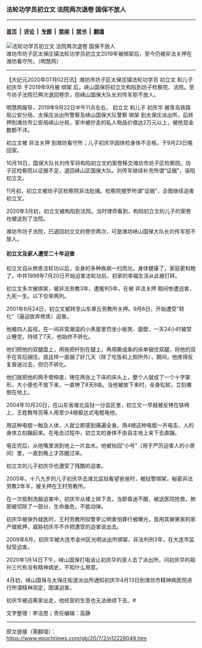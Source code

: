 ### 法轮功学员初立文 法院两次退卷 国保不放人

---

#### [首页](../../../..?n12228049) &nbsp;|&nbsp; [评论](../../../../../epoch-comment?n12228049) &nbsp;|&nbsp; [专题](../../../../../epoch-special?n12228049) &nbsp;|&nbsp; [禁闻](../../../../../epoch-news?n12228049) &nbsp;|&nbsp; [禁书](../../../../../books?n12228049) &nbsp;|&nbsp; [翻墙](https://github.com/gfw-breaker/nogfw/blob/master/README.md?n12228049)


<div><img alt="法轮功学员初立文 法院两次退卷 国保不放人" class="attachment-djy_600_400 size-djy_600_400 wp-post-image" src="https://i.epochtimes.com/assets/uploads/2020/07/42a19c5fcf6264ec80027b4f16bc86bb.jpg"/>
<div class="caption">
 潍坊市坊子区太保庄镇法轮功学员初立文2019年被绑架后，至今仍被非法关押在潍坊看守所。（明慧网）
</div></div><hr/><div class="post_content" id="artbody" itemprop="articleBody">
 <!-- article content begin -->
 <p>
  【大纪元2020年07月02日讯】潍坊市坊子区太保庄镇法轮功学员
  <ok href="https://www.epochtimes.com/gb/tag/%E5%88%9D%E7%AB%8B%E6%96%87.html">
   初立文
  </ok>
  和儿子
  <ok href="https://www.epochtimes.com/gb/tag/%E5%88%9D%E5%BA%86%E5%8D%8E.html">
   初庆华
  </ok>
  于2019年9月被
  <ok href="https://www.epochtimes.com/gb/tag/%E7%BB%91%E6%9E%B6.html">
   绑架
  </ok>
  后，峡山国保将初立文构陷到坊子检察院、法院。至今坊子法院已两次退回卷宗，但峡山国保大队长刘传军拒不放人。
 </p>
 <p>
  明慧网报导，2019年9月22日中午11点左右，
  <ok href="https://www.epochtimes.com/gb/tag/%E5%88%9D%E7%AB%8B%E6%96%87.html">
   初立文
  </ok>
  和儿子
  <ok href="https://www.epochtimes.com/gb/tag/%E5%88%9D%E5%BA%86%E5%8D%8E.html">
   初庆华
  </ok>
  被青岛铁路局公安分局、太保庄派出所警察及峡山国保大队警察
  <ok href="https://www.epochtimes.com/gb/tag/%E7%BB%91%E6%9E%B6.html">
   绑架
  </ok>
  到太保庄派出所，后转押到潍坊市公安局峡山分局，家中被抄走的私人物品价值达2万元以上，被抢现金数额不详。
 </p>
 <p>
  初立文被
  <ok href="https://www.epochtimes.com/gb/tag/%E9%9D%9E%E6%B3%95%E5%85%B3%E6%8A%BC.html">
   非法关押
  </ok>
  到潍坊看守所；儿子初庆华因体检身体不合格，于9月23日晚回家。
 </p>
 <p>
  10月16日，国保大队长刘传军将构陷初立文的案卷移交潍坊市坊子区检察院。坊子区检察院以证据不足，退回峡山区国保大队。刘传军继续补充所谓“证据”，诬陷初立文。
 </p>
 <p>
  11月初，初立文被坊子区检察院非法批捕。检察院搜罗所谓“证据”，企图继续迫害初立文。
 </p>
 <p>
  2020年3月初，初立文被构陷到法院。当时律师看到，构陷初立文的儿子的案卷也被送到了法院。
 </p>
 <p>
  潍坊市坊子法院，已退回初立文的卷宗两次，可是潍坊峡山国保大队长刘传军拒不放人。
 </p>
 <h4>
  初立文及家人遭受二十年迫害
 </h4>
 <p>
  初立文自从修炼法轮功以后，全身的多种疾病一扫而光，身体健康了，家庭更和睦了。中共1999年7月20日开始迫害法轮功后，初家的幸福生活从此被打碎。
 </p>
 <p>
  初立文多次被绑架，被非法劳教3年，遭冤判5年，在被
  <ok href="https://www.epochtimes.com/gb/tag/%E9%9D%9E%E6%B3%95%E5%85%B3%E6%8A%BC.html">
   非法关押
  </ok>
  期间惨遭迫害，九死一生。以下仅举两列。
 </p>
 <p>
  2001年8月24日，初立文被转至山东章丘劳教所关押。9月6日，开始遭受“转化”（逼迫放弃修炼）迫害。
 </p>
 <p>
  他被四人监视，在一间非常潮湿的小黑屋里罚坐小板凳、面壁，一天24小时被禁止睡觉，持续了7天，他始终不转化。
 </p>
 <p>
  他们把他的双腿盘上，用拖把杆别在腿上，再用撕成条的床单捆住双腿，将他的双手在背后捆住。就这样一直捆了好几天（除了吃饭和上厕所外），期间，他疼得反复昏迷过去，但仍不转化。
 </p>
 <p>
  他们就把他的两手臂伸直，铐在两张上下床的床头上，整个人就成了一个十字架形，大小便也不放下来，一直铐了8天8夜。当他被放下来时，全身松软，立刻瘫倒在地上。
 </p>
 <p>
  2004年10月20日，在山东省潍北监狱一分监区里，初立文一早就被反铐在铁椅上，王姓教导员等人用至少4根极达式电棍电他。
 </p>
 <p>
  用这种电棍一触及人体，人就立即感到痛遍全身。用4根这种电棍一齐电击，人的身体立刻蹦起来。在电击过程中，初立文的身体不由自主地上来下去直蹦。
 </p>
 <p>
  电击完后，从他嘴里淌到地上一片血水。他被抬回“小号”（用于严厉迫害人的小房间）里，一直到晚上才苏醒过来。
 </p>
 <p>
  初立文的儿子初庆华也遭受了残酷的迫害。
 </p>
 <p>
  2005年，十八九岁的儿子初庆华去潍北监狱看望爸爸时，被狱警绑架，秘密非法劳教2年半，被关押在王村劳教所。
 </p>
 <p>
  在一次抵制洗脑迫害中，初庆华从楼上摔下去，当即昏迷不醒，被送医院抢救，肺部被切除了一部分，生命垂危，不能动弹。
 </p>
 <p>
  初庆华被保外就医时，王村劳教所狱警李公明害怕罪行被曝光，竟用其舅舅家的家产做抵押，威胁初庆华不许把遭受的迫害说出去。
 </p>
 <p>
  2009年8月，初庆华被大连市金州区光明派出所绑架，非法判刑3年，在大连市监狱受迫害。
 </p>
 <p>
  2020年1月14日下午，峡山国保打电话让初庆华的家人去了派出所，问初庆华的祖孙三代有没有精神病史，不知什么用意。
 </p>
 <p>
  4月初，峡山国保与太保庄街道派出所通知初庆华4月13日到潍坊市精神病医院进行所谓精神测定，图谋迫害。
 </p>
 <p>
  初庆华被迫离家出走，他经营的生意也无法继续下去。#
 </p>
 <p>
  文字整理：李洁思；责任编辑：高静
 </p>
 <!-- article content end -->
 <div id="below_article_ad">
 </div>
</div>


---

原文链接（需翻墙）：https://www.epochtimes.com/gb/20/7/2/n12228049.htm